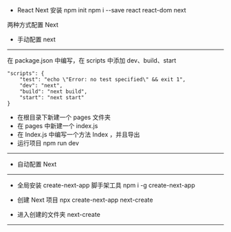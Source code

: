 + React Next 安装
npm init
npm i --save react react-dom next

两种方式配置 Next
+ 手动配置 next
***
在 package.json 中编写，在 scripts 中添加 dev、build、start
```
"scripts": {
    "test": "echo \"Error: no test specified\" && exit 1",
    "dev": "next",
    "build": "next build",
    "start": "next start"
}
```
+ 在根目录下新建一个 pages 文件夹
+ 在 pages 中新建一个 index.js
+ 在 Index.js 中编写一个方法 Index ，并且导出
+ 运行项目 npm run dev
***
+ 自动配置 Next
***
+ 全局安装 create-next-app 脚手架工具
npm i -g create-next-app

+ 创建 Next 项目
npx create-next-app next-create 

+ 进入创建的文件夹 next-create

***





